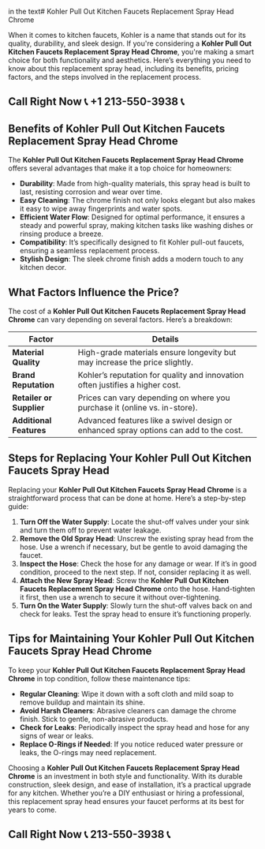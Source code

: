  in the text# Kohler Pull Out Kitchen Faucets Replacement Spray Head Chrome

When it comes to kitchen faucets, Kohler is a name that stands out for its quality, durability, and sleek design. If you're considering a **Kohler Pull Out Kitchen Faucets Replacement Spray Head Chrome**, you're making a smart choice for both functionality and aesthetics. Here’s everything you need to know about this replacement spray head, including its benefits, pricing factors, and the steps involved in the replacement process.

## Call Right Now 📞 +1 213-550-3938 📞

## Benefits of Kohler Pull Out Kitchen Faucets Replacement Spray Head Chrome

The **Kohler Pull Out Kitchen Faucets Replacement Spray Head Chrome** offers several advantages that make it a top choice for homeowners:

- **Durability**: Made from high-quality materials, this spray head is built to last, resisting corrosion and wear over time.  
- **Easy Cleaning**: The chrome finish not only looks elegant but also makes it easy to wipe away fingerprints and water spots.  
- **Efficient Water Flow**: Designed for optimal performance, it ensures a steady and powerful spray, making kitchen tasks like washing dishes or rinsing produce a breeze.  
- **Compatibility**: It’s specifically designed to fit Kohler pull-out faucets, ensuring a seamless replacement process.  
- **Stylish Design**: The sleek chrome finish adds a modern touch to any kitchen decor.  

## What Factors Influence the Price?

The cost of a **Kohler Pull Out Kitchen Faucets Replacement Spray Head Chrome** can vary depending on several factors. Here’s a breakdown:

| **Factor**                  | **Details**                                                                 |
|-----------------------------|-----------------------------------------------------------------------------|
| **Material Quality**        | High-grade materials ensure longevity but may increase the price slightly.  |
| **Brand Reputation**        | Kohler’s reputation for quality and innovation often justifies a higher cost.|
| **Retailer or Supplier**    | Prices can vary depending on where you purchase it (online vs. in-store).   |
| **Additional Features**     | Advanced features like a swivel design or enhanced spray options can add to the cost.|

## Steps for Replacing Your Kohler Pull Out Kitchen Faucets Spray Head

Replacing your **Kohler Pull Out Kitchen Faucets Spray Head Chrome** is a straightforward process that can be done at home. Here’s a step-by-step guide:

1. **Turn Off the Water Supply**: Locate the shut-off valves under your sink and turn them off to prevent water leakage.  
2. **Remove the Old Spray Head**: Unscrew the existing spray head from the hose. Use a wrench if necessary, but be gentle to avoid damaging the faucet.  
3. **Inspect the Hose**: Check the hose for any damage or wear. If it’s in good condition, proceed to the next step. If not, consider replacing it as well.  
4. **Attach the New Spray Head**: Screw the **Kohler Pull Out Kitchen Faucets Replacement Spray Head Chrome** onto the hose. Hand-tighten it first, then use a wrench to secure it without over-tightening.  
5. **Turn On the Water Supply**: Slowly turn the shut-off valves back on and check for leaks. Test the spray head to ensure it’s functioning properly.  

## Tips for Maintaining Your Kohler Pull Out Kitchen Faucets Spray Head Chrome

To keep your **Kohler Pull Out Kitchen Faucets Replacement Spray Head Chrome** in top condition, follow these maintenance tips:

- **Regular Cleaning**: Wipe it down with a soft cloth and mild soap to remove buildup and maintain its shine.  
- **Avoid Harsh Cleaners**: Abrasive cleaners can damage the chrome finish. Stick to gentle, non-abrasive products.  
- **Check for Leaks**: Periodically inspect the spray head and hose for any signs of wear or leaks.  
- **Replace O-Rings if Needed**: If you notice reduced water pressure or leaks, the O-rings may need replacement.  

Choosing a **Kohler Pull Out Kitchen Faucets Replacement Spray Head Chrome** is an investment in both style and functionality. With its durable construction, sleek design, and ease of installation, it’s a practical upgrade for any kitchen. Whether you’re a DIY enthusiast or hiring a professional, this replacement spray head ensures your faucet performs at its best for years to come.
## Call Right Now 📞 213-550-3938 📞